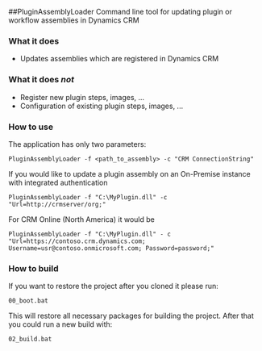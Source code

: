 ##PluginAssemblyLoader
Command line tool for updating plugin or workflow assemblies in Dynamics CRM

### What it does

- Updates assemblies which are registered in Dynamics CRM 

### What it does _not_

- Register new plugin steps, images, ...
- Configuration of existing plugin steps, images, ...

### How to use
The application has only two parameters:



    PluginAssemblyLoader -f <path_to_assembly> -c "CRM ConnectionString"

If you would like to update a plugin assembly on an On-Premise instance with  integrated authentication

	PluginAssemblyLoader -f "C:\MyPlugin.dll" -c "Url=http://crmserver/org;"

For CRM Online (North America) it would be

	PluginAssemblyLoader -f "C:\MyPlugin.dll" - c "Url=https://contoso.crm.dynamics.com; Username=usr@contoso.onmicrosoft.com; Password=password;"

### How to build

If you want to restore the project after you cloned it please run:

	00_boot.bat
This will restore all necessary packages for building the project.
After that you could run a new build with:

	02_build.bat